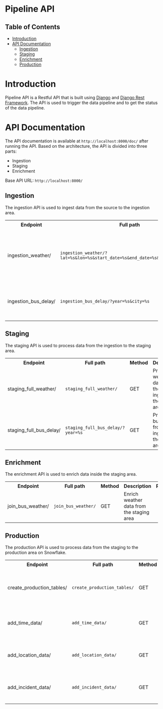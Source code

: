 # Pipeline API
## Table of Contents
- [Introduction](#introduction)
- [API Documentation](#api-documentation)
  - [Ingestion](#ingestion)
  - [Staging](#staging)
  - [Enrichment](#enrichment)
  - [Production](#production)

# Introduction
Pipeline API is a Restful API that is built using [Django](https://www.djangoproject.com/) and [Django Rest Framework](https://www.django-rest-framework.org/). The API is used to trigger the data pipeline and to get the status of the data pipeline.

# API Documentation
The API documentation is available at `http://localhost:8000/doc/` after running the API.
Based on the architecture, the API is divided into three parts:
- Ingestion
- Staging
- Enrichment

Base API URL: `http://localhost:8000/`
## Ingestion
The ingestion API is used to ingest data from the source to the ingestion area.

<table>
   <tr>
    <th>Endpoint</th>
    <th>Full path</th>
    <th>Method</th>
    <th>Description</th>
    <th>Parameters</th>
  </tr>

  <tr>
    <td rowspan="6">ingestion_weather/</td>
    <td rowspan="6"><code>ingestion_weather/?lat=%s&lon=%s&start_date=%s&end_date=%s&city=%s&daily=%s</code></td>
    <td rowspan="6">GET</td>
    <td rowspan="6">Ingest weather data from the source to the ingestion area</td>
    <td>lat</td>
  </tr>
    <tr>
        <td>lon</td>
    </tr>
    <tr>
        <td>start_date</td>
    </tr>
    <tr>
        <td>end_date</td>
    </tr>
    <tr>
        <td>city</td>
    </tr>
    <tr>
        <td>daily (optional)</td>
    </tr>

  <tr>
    <td rowspan="2">ingestion_bus_delay/</td>
    <td rowspan="2"><code>ingestion_bus_delay/?year=%s&city=%s</code></td>
    <td rowspan="2">GET</td>
    <td rowspan="2">Ingest bus data from the source to the ingestion area</td>
    <td>year</td>
  </tr>
    <tr>
      <td>city</td>
    </tr>
</table>

## Staging
The staging API is used to process data from the ingestion to the staging area.

<table>
   <tr>
    <th>Endpoint</th>
    <th>Full path</th>
    <th>Method</th>
    <th>Description</th>
    <th>Parameters</th>
  </tr>

  <tr>
    <td>staging_full_weather/</td>
    <td><code>staging_full_weather/</code></td>
    <td>GET</td>
    <td>Process weather data from the ingestion to the staging area</td>
    <td></td>
  </tr>

  <tr>
    <td>staging_full_bus_delay/</td>
    <td><code>staging_full_bus_delay/?year=%s</code></td>
    <td>GET</td>
    <td>Process bus data from the ingestion to the staging area</td>
    <td>year</td>
  </tr>
</table>

## Enrichment
The enrichment API is used to enrich data inside the staging area.

<table>
   <tr>
    <th>Endpoint</th>
    <th>Full path</th>
    <th>Method</th>
    <th>Description</th>
    <th>Parameters</th>
  </tr>

  <tr>
    <td>join_bus_weather/</td>
    <td><code>join_bus_weather/</code></td>
    <td>GET</td>
    <td>Enrich weather data from the staging area</td>
    <td></td>  
  </tr>
</table>

## Production
The production API is used to process data from the staging to the production area on Snowflake.

<table>
  <tr>
    <th>Endpoint</th>
    <th>Full path</th>
    <th>Method</th>
    <th>Description</th>
    <th>Parameters</th>  
  </tr>

  <tr>
    <td>create_production_tables/</td>
    <td><code>create_production_tables/</code></td>
    <td>GET</td>
    <td>Create the fact table and dimension tables on Snowflake</td>
    <td></td>  
  </tr>

  <tr>
    <td>add_time_data/</td>
    <td><code>add_time_data/</code></td>
    <td>GET</td>
    <td>Load time data into time dimension table</td>
    <td></td>
  </tr>

  <tr>
    <td>add_location_data/</td>
    <td><code>add_location_data/</code></td>
    <td>GET</td>
    <td>Load data into location dimension table</td>
    <td></td>
  </tr>

  <tr>
    <td>add_incident_data/</td>
    <td><code>add_incident_data/</code></td>
    <td>GET</td>
    <td>Load data into incident dimension table</td>
    <td></td>
  </tr>
</table>